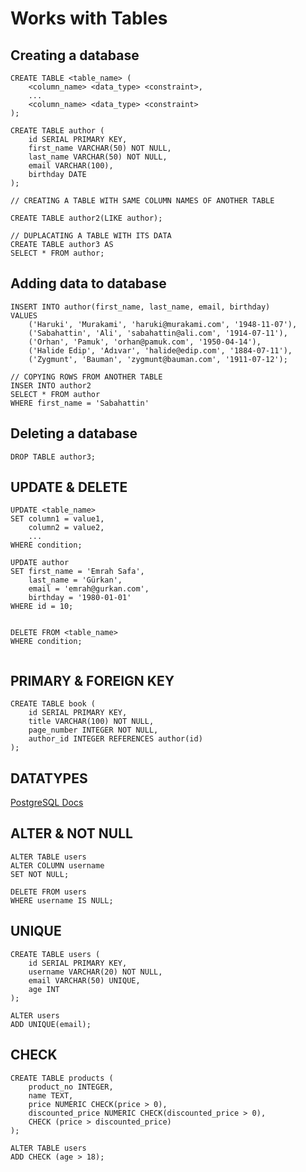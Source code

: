 # Works with Tables


## Creating a database
```
CREATE TABLE <table_name> (
	<column_name> <data_type> <constraint>,
	...
	<column_name> <data_type> <constraint>
);

CREATE TABLE author (
	id SERIAL PRIMARY KEY,
	first_name VARCHAR(50) NOT NULL,
	last_name VARCHAR(50) NOT NULL,
	email VARCHAR(100),
	birthday DATE
);

// CREATING A TABLE WITH SAME COLUMN NAMES OF ANOTHER TABLE

CREATE TABLE author2(LIKE author);

// DUPLACATING A TABLE WITH ITS DATA
CREATE TABLE author3 AS
SELECT * FROM author;

```
## Adding data to database
```
INSERT INTO author(first_name, last_name, email, birthday)
VALUES
	('Haruki', 'Murakami', 'haruki@murakami.com', '1948-11-07'),
	('Sabahattin', 'Ali', 'sabahattin@ali.com', '1914-07-11'),
	('Orhan', 'Pamuk', 'orhan@pamuk.com', '1950-04-14'),
	('Halide Edip', 'Adıvar', 'halide@edip.com', '1884-07-11'),
	('Zygmunt', 'Bauman', 'zygmunt@bauman.com', '1911-07-12');

// COPYING ROWS FROM ANOTHER TABLE
INSER INTO author2
SELECT * FROM author
WHERE first_name = 'Sabahattin'
```

## Deleting a database
```
DROP TABLE author3;
```

## UPDATE & DELETE
```
UPDATE <table_name>
SET column1 = value1,
	column2 = value2,
	...
WHERE condition;

UPDATE author
SET first_name = 'Emrah Safa',
	last_name = 'Gürkan',
	email = 'emrah@gurkan.com',
	birthday = '1980-01-01'
WHERE id = 10;


DELETE FROM <table_name>
WHERE condition;
	 
``` 

## PRIMARY & FOREIGN KEY
```
CREATE TABLE book (
	id SERIAL PRIMARY KEY,
	title VARCHAR(100) NOT NULL,
	page_number INTEGER NOT NULL,
	author_id INTEGER REFERENCES author(id)
);
```

## DATATYPES
[PostgreSQL Docs](https://www.postgresql.org/docs/current/datatype.html)

## ALTER & NOT NULL
```
ALTER TABLE users
ALTER COLUMN username
SET NOT NULL;

DELETE FROM users
WHERE username IS NULL;
```

## UNIQUE
```
CREATE TABLE users (
	id SERIAL PRIMARY KEY,
	username VARCHAR(20) NOT NULL,
	email VARCHAR(50) UNIQUE,
	age INT
);

ALTER users
ADD UNIQUE(email); 
```
## CHECK
```
CREATE TABLE products (
	product_no INTEGER,
	name TEXT,
	price NUMERIC CHECK(price > 0),
	discounted_price NUMERIC CHECK(discounted_price > 0),
	CHECK (price > discounted_price)
); 

ALTER TABLE users
ADD CHECK (age > 18);
```